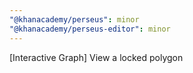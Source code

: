 ```yaml
---
"@khanacademy/perseus": minor
"@khanacademy/perseus-editor": minor
---
```


[Interactive Graph] View a locked polygon
